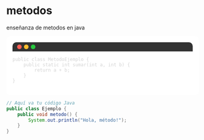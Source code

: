 # metodos
enseñanza de metodos en java
<div style="border-radius: 10px; background-color:#ffffff; color:#d4d4d4; padding: 16px; font-family: Consolas, 'Courier New', monospace; font-size: 14px;">
  <div style="background-color:#333333; padding: 6px 12px; border-radius: 10px 10px 0 0; display: flex; gap: 6px;">
    <span style="height: 12px; width: 12px; background-color: #ff5f56; border-radius: 50%; display: inline-block;"></span>
    <span style="height: 12px; width: 12px; background-color: #ffbd2e; border-radius: 50%; display: inline-block;"></span>
    <span style="height: 12px; width: 12px; background-color: #27c93f; border-radius: 50%; display: inline-block;"></span>
  </div>
  <pre style="margin: 0;"><code>
public class MetodoEjemplo {
    public static int sumar(int a, int b) {
        return a + b;
    }
}
  </code></pre>
</div>

```java
// Aquí va tu código Java
public class Ejemplo {
    public void metodo() {
        System.out.println("Hola, método!");
    }
}
